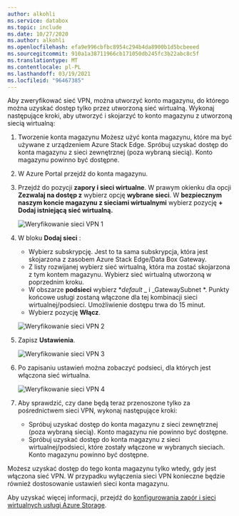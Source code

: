 ```yaml
---
author: alkohli
ms.service: databox
ms.topic: include
ms.date: 10/27/2020
ms.author: alkohli
ms.openlocfilehash: efa9e996cbfbc8954c294b4da8900b1d5bcbeeed
ms.sourcegitcommit: 910a1a38711966cb171050db245fc3b22abc8c5f
ms.translationtype: MT
ms.contentlocale: pl-PL
ms.lasthandoff: 03/19/2021
ms.locfileid: "96467385"
---
```

Aby zweryfikować sieć VPN, można utworzyć konto magazynu, do którego można uzyskać dostęp tylko przez utworzoną sieć wirtualną. Wykonaj następujące kroki, aby utworzyć i skojarzyć to konto magazynu z utworzoną siecią wirtualną:

1. Tworzenie konta magazynu Możesz użyć konta magazynu, które ma być używane z urządzeniem Azure Stack Edge. Spróbuj uzyskać dostęp do konta magazynu z sieci zewnętrznej (poza wybraną siecią). Konto magazynu powinno być dostępne.
2. W Azure Portal przejdź do konta magazynu. 
3. Przejdź do pozycji **zapory i sieci wirtualne**. W prawym okienku dla opcji **Zezwalaj na dostęp z** wybierz opcję **wybrane sieci**. W **bezpiecznym naszym koncie magazynu z sieciami wirtualnymi** wybierz pozycję **+ Dodaj istniejącą sieć wirtualną.**

    ![Weryfikowanie sieci VPN 1](../articles/databox-online/media/azure-stack-edge-pro-r-configure-vpn-powershell/verify-vpn-1.png)

4. W bloku **Dodaj sieci** :

    - Wybierz subskrypcję. Jest to ta sama subskrypcja, która jest skojarzona z zasobem Azure Stack Edge/Data Box Gateway. 
    - Z listy rozwijanej wybierz sieć wirtualną, która ma zostać skojarzona z tym kontem magazynu. Wybierz sieć wirtualną utworzoną w poprzednim kroku.
    - W obszarze **podsieci** wybierz **_default_* _ i _GatewaySubnet *. Punkty końcowe usługi zostaną włączone dla tej kombinacji sieci wirtualnej/podsieci. Umożliwienie dostępu trwa do 15 minut.
    - Wybierz pozycję **Włącz**.

    ![Weryfikowanie sieci VPN 2](../articles/databox-online/media/azure-stack-edge-pro-r-configure-vpn-powershell/verify-vpn-2.png)
    
4. Zapisz **Ustawienia**.

    ![Weryfikowanie sieci VPN 3](../articles/databox-online/media/azure-stack-edge-pro-r-configure-vpn-powershell/verify-vpn-3.png)

5. Po zapisaniu ustawień można zobaczyć podsieci, dla których jest włączona sieć wirtualna.

    ![Weryfikowanie sieci VPN 4](../articles/databox-online/media/azure-stack-edge-pro-r-configure-vpn-powershell/verify-vpn-4.png)

5. Aby sprawdzić, czy dane będą teraz przenoszone tylko za pośrednictwem sieci VPN, wykonaj następujące kroki: 
    - Spróbuj uzyskać dostęp do konta magazynu z sieci zewnętrznej (poza wybraną siecią). Konto magazynu nie powinno być dostępne. 
    - Spróbuj uzyskać dostęp do konta magazynu z sieci wirtualnej/podsieci, które zostały włączone w wybranych sieciach. Konto magazynu powinno być dostępne. 
 
Możesz uzyskać dostęp do tego konta magazynu tylko wtedy, gdy jest włączona sieć VPN. W przypadku wyłączenia sieci VPN konieczne będzie również dostosowanie ustawień sieci konta magazynu. 

Aby uzyskać więcej informacji, przejdź do [konfigurowania zapór i sieci wirtualnych usługi Azure Storage](../articles/storage/common/storage-network-security.md). 


